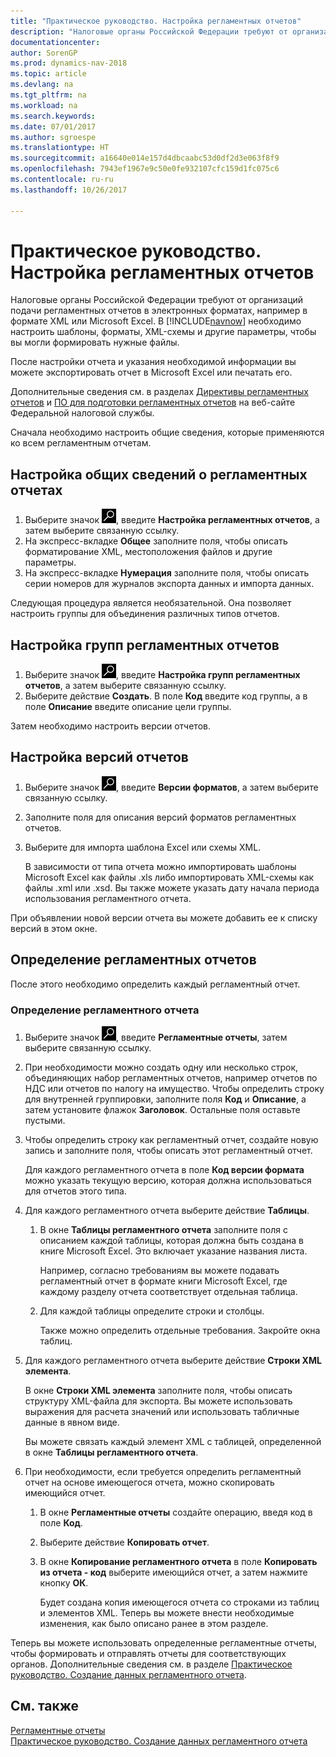 ```yaml
---
title: "Практическое руководство. Настройка регламентных отчетов"
description: "Налоговые органы Российской Федерации требуют от организаций подачи регламентных отчетов в электронных форматах, например в формате XML или Microsoft Excel. В [!INCLUDE[navnow](../../includes/navnow_md.md)] необходимо настроить шаблоны, форматы, XML-схемы и другие параметры, чтобы вы могли формировать нужные файлы."
documentationcenter: 
author: SorenGP
ms.prod: dynamics-nav-2018
ms.topic: article
ms.devlang: na
ms.tgt_pltfrm: na
ms.workload: na
ms.search.keywords: 
ms.date: 07/01/2017
ms.author: sgroespe
ms.translationtype: HT
ms.sourcegitcommit: a16640e014e157d4dbcaabc53d0df2d3e063f8f9
ms.openlocfilehash: 7943ef1967e9c50e0fe932107cfc159d1fc075c6
ms.contentlocale: ru-ru
ms.lasthandoff: 10/26/2017

---
```

# <a name="how-to-set-up-statutory-reports"></a>Практическое руководство. Настройка регламентных отчетов
Налоговые органы Российской Федерации требуют от организаций подачи регламентных отчетов в электронных форматах, например в формате XML или Microsoft Excel. В [!INCLUDE[navnow](../../includes/navnow_md.md)] необходимо настроить шаблоны, форматы, XML-схемы и другие параметры, чтобы вы могли формировать нужные файлы.  

После настройки отчета и указания необходимой информации вы можете экспортировать отчет в Microsoft Excel или печатать его.  

Дополнительные сведения см. в разделах [Директивы регламентных отчетов](http://go.microsoft.com/fwlink/?LinkId=216143) и [ПО для подготовки регламентных отчетов](http://go.microsoft.com/fwlink/?LinkId=216142) на веб-сайте Федеральной налоговой службы.  

Сначала необходимо настроить общие сведения, которые применяются ко всем регламентным отчетам.  

## <a name="to-set-up-general-information-about-statutory-reports"></a>Настройка общих сведений о регламентных отчетах  

1.  Выберите значок ![Поиск страницы или отчета](../../media/ui-search/search_small.png "Значок поиска страницы или отчета"), введите **Настройка регламентных отчетов**, а затем выберите связанную ссылку.  
2.  На экспресс-вкладке **Общее** заполните поля, чтобы описать форматирование XML, местоположения файлов и другие параметры.  
3.  На экспресс-вкладке **Нумерация** заполните поля, чтобы описать серии номеров для журналов экспорта данных и импорта данных.  

Следующая процедура является необязательной. Она позволяет настроить группы для объединения различных типов отчетов.  

## <a name="to-set-up-statutory-report-groups"></a>Настройка групп регламентных отчетов  

1.  Выберите значок ![Поиск страницы или отчета](../../media/ui-search/search_small.png "Значок поиска страницы или отчета"), введите **Настройка групп регламентных отчетов**, а затем выберите связанную ссылку.  
2.  Выберите действие **Создать**. В поле **Код** введите код группы, а в поле **Описание** введите описание цели группы.  

Затем необходимо настроить версии отчетов.  

## <a name="to-set-up-report-versions"></a>Настройка версий отчетов  

1.  Выберите значок ![Поиск страницы или отчета](../../media/ui-search/search_small.png "Значок поиска страницы или отчета"), введите **Версии форматов**, а затем выберите связанную ссылку.  
2.  Заполните поля для описания версий форматов регламентных отчетов.  
3.  Выберите для импорта шаблона Excel или схемы XML.  

    В зависимости от типа отчета можно импортировать шаблоны Microsoft Excel как файлы .xls либо импортировать XML-схемы как файлы .xml или .xsd. Вы также можете указать дату начала периода использования регламентного отчета.  

При объявлении новой версии отчета вы можете добавить ее к списку версий в этом окне.  

## <a name="defining-statutory-reports"></a>Определение регламентных отчетов  
После этого необходимо определить каждый регламентный отчет.  

### <a name="to-define-a-statutory-report"></a>Определение регламентного отчета  

1.  Выберите значок ![Поиск страницы или отчета](../../media/ui-search/search_small.png "Значок поиска страницы или отчета"), введите **Регламентные отчеты**, затем выберите связанную ссылку.  
2.  При необходимости можно создать одну или несколько строк, объединяющих набор регламентных отчетов, например отчетов по НДС или отчетов по налогу на имущество. Чтобы определить строку для внутренней группировки, заполните поля **Код** и **Описание**, а затем установите флажок **Заголовок**. Остальные поля оставьте пустыми.  
3.  Чтобы определить строку как регламентный отчет, создайте новую запись и заполните поля, чтобы описать этот регламентный отчет.  

    Для каждого регламентного отчета в поле **Код версии формата** можно указать текущую версию, которая должна использоваться для отчетов этого типа.  

4.  Для каждого регламентного отчета выберите действие **Таблицы**.  

    1.  В окне **Таблицы регламентного отчета** заполните поля с описанием каждой таблицы, которая должна быть создана в книге Microsoft Excel. Это включает указание названия листа.  

        Например, согласно требованиям вы можете подавать регламентный отчет в формате книги Microsoft Excel, где каждому разделу отчета соответствует отдельная таблица.  

    2.  Для каждой таблицы определите строки и столбцы.  

        Также можно определить отдельные требования. Закройте окна таблиц.  

5.  Для каждого регламентного отчета выберите действие **Строки XML элемента**.  

    В окне **Строки XML элемента** заполните поля, чтобы описать структуру XML-файла для экспорта. Вы можете использовать выражения для расчета значений или использовать табличные данные в явном виде.  

    Вы можете связать каждый элемент XML с таблицей, определенной в окне **Таблицы регламентного отчета**.  

6.  При необходимости, если требуется определить регламентный отчет на основе имеющегося отчета, можно скопировать имеющийся отчет.  

    1.  В окне **Регламентные отчеты** создайте операцию, введя код в поле **Код**.  
    2.  Выберите действие **Копировать отчет**.  
    3.  В окне **Копирование регламентного отчета** в поле **Копировать из отчета - код** выберите имеющийся отчет, а затем нажмите кнопку **ОК**.  

        Будет создана копия имеющегося отчета со строками из таблиц и элементов XML. Теперь вы можете внести необходимые изменения, как было описано ранее в этом разделе.  

Теперь вы можете использовать определенные регламентные отчеты, чтобы формировать и отправлять отчеты для соответствующих органов. Дополнительные сведения см. в разделе [Практическое руководство. Создание данных регламентного отчета](how-to-create-statutory-report-data.md).  

## <a name="see-also"></a>См. также  
 [Регламентные отчеты](statutory-reports.md)   
 [Практическое руководство. Создание данных регламентного отчета](how-to-create-statutory-report-data.md)

